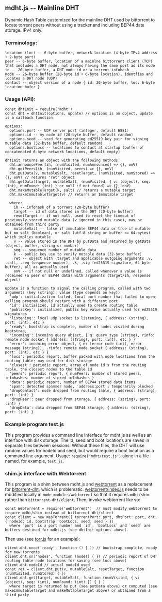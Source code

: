 ## mdht.js -- Mainline DHT

Dynamic Hash Table customized for the mainline DHT used by bittorrent to locate torrent peers without using a tracker
and including BEP44 data storage. IPv4 only.

### Terminology:
```
location (loc) -- 6-byte buffer, network location (4-byte IPv4 address + 2-byte port)
peer -- 6-byte buffer, location of a mainlne bittorrent client (TCP) that includes a DHT node, not always having the same port as its node
id -- 20-byte buffer, a DHT node id or a torrent infohash
node -- 26-byte buffer (20-byte id + 6-byte location), identfies and locates a DHT node (UDP)
contact -- object version of a node { id: 20-byte buffer, loc: 6-byte location bufer }
```
### Usage (API):
```
const dhtInit = require('mdht')
const dht = dhtInit(options, update) // options is an object, update is a callback function
```
```
options:
  options.port -- UDP server port (integer, default 6881)
  options.id -- my node id (20-byte buffer, default random)
  options.seed -- seed for generating ed25519 key pair for signing mutable data (32-byte buffer, default random)
  options.bootLocs -- locations to contact at startup (buffer of concatenated 6-byte network locations, default empty)
```
```
dhtInit returns an object with the following methods:
  dht.announcePeer(ih, (numVisited, numAnnounced) => {}, onV)
  dht.getPeers(ih, (numVisited, peers) => {}, onV)
  dht.putData(v, mutableSalt, resetTarget, (numVisited, numStored) => {}, onV) // returns 'ret' object
  dht.getData(target, mutableSalt, (numVisited, { v: (object), seq: (int), numFound: (int) } or null if not found) => {}, onV)
  dht.makeMutableTarget(k, salt) // returns a mutable target
  dht.makeImmutableTarget(v) // returns an Immutable target

  where:
    ih -- infohash of a torrent (20-byte buffer)
    target -- id of data stored in the DHT (20-byte buffer)
    resetTarget -- if not null, used to reset the timeout of previously stored mutable data (v ignored in this case), may be obtained from third party
    mutableSalt -- false if immutable BEP44 data or true if mutable but no salt (boolean), or salt (utf-8 string or buffer <= 64-bytes) which implies mutable
    v -- value stored in the DHT by putData and returned by getData (object, buffer, string or number)
    seq -- sequence number of mutable data
    k -- public key use to verify mutable data (32-byte buffer)
    ret -- object with .target and applicable outgoing arguments .v, .salt, .seq (sequence number), .k, .sig (ed25519 signature, 64-byte buffer), all as actually used
    onV -- if not null or undefined, called whenever a value is received (a peer or BEP44 data) with arguments (target/ih, response object)
```
```
update is a function to signal the calling program, called with two arguments (key (string): value (type depends on key))
  'udp': initialization failed, local port number that failed to open; calling program should restart with a different port
  'id': initialized, id actually used to create routing table
  'publicKey': initialized, public key value actually used for ed25519 signatures
  'listening': local udp socket is listening, { address: (string), port: (int), etc }
  'ready': bootstrap is complete, number of nodes visited during bootstrap,
  'incoming': incoming query object, { q: query type (string), rinfo: remote node socket { address: (string), port: (int), etc } }
  'error': incoming error object, { e: [error code (int), error message (string)], .rinfo: remote node socket { address: (string), port: (int), etc } }
  'locs': periodic report, buffer packed with node locations from the routing table; may used for disk storage
  'closest': periodic report, array of node id's from the routing table, the closest nodes to the table id
  'peers': periodic report, { numPeers: number of stored peers, infohashes: number of stored infohashes }
  'data': periodic report, number of BEP44 stored data items
  'spam': detected spammer node, 'address:port'; temporarily blocked
  'dropContact': node dropped from routing table, { address: (string), port: (int) }
  'dropPeer': peer dropped from storage, { address: (string), port: (int) }
  'dropData': data dropped from BEP44 storage, { address: (string), port: (int) }
```

### Example program test.js
This program provides a command line interface for mdht.js as well as an interface with disk storage.
The id, seed and boot locations are saved in separate files between sessions.
Without these files, the DHT will use random values for nodeId and seed, but would require a boot location as a command line argument.
Usage: `require('mdht/test.js')` alone in a file named, for example, `test.js`.

### shim.js interface with Webtorrent
This program is a shim between mdht.js and [webtorrent](https://github.com/webtorrent/webtorrent)
as a replacement for [bittorrent-dht](https://github.com/webtorrent/bittorrent-dht), which is problematic.
[webtorrent/index.js](https://github.com/webtorrent/webtorrent/blob/master/index.js) needs to be modified locally
in `node_modules/webtorrent` so that it requires `mdht/shim` rather than `bittorrent-dht/client`. Then, invoke webtorrent like so:
```
const WebTorrent = require('webtorrent')  // must modify webtorrent to require mdht/shim instead of bittorrent-dht/client
const client = new WebTorrent({ torrentPort: port, dhtPort: port, dht: { nodeId: id, bootstrap: bootLocs, seed: seed } })
  where `port` is a port number and `id`, `bootLocs` and `seed` are buffers destined for mdht.js (see dhtInit options above).
```
Then use (see [torr.js](https://github.com/metamystical/torr) for an example):
```
client.dht.once('ready', function () { )) // bootstrap complete, ready for new torrents
client.dht.on('nodes', function (nodes) { }) // periodic report of DHT routing table node locations for saving (see locs above)
client.dht.nodeId // actual nodeId used
const ret = client.dht.put(v, mutableSalt, resetTarget, function (numVisited, numStored) { })
client.dht.get(target, mutableSalt, function (numVisited, { v: (object), seq: (int), numFound: (int) }) { } )
  where target is returned by put (see putData above) or computed (see makeImmutableTarget and makeMutableTarget above) or obtained from a third party
```

